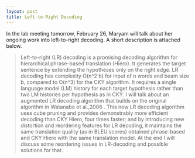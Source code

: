```yaml
---
layout: post
title: Left-to-Right Decoding 
---
```



In the lab meeting tomorrow, February 26, Maryam will talk about her ongoing work into left-to-right decoding. A short description is attached below.

>	Left-to-right (LR) decoding is a promising decoding algorithm for hierarchical phrase-based translation (Hiero). 
>	It generates the target sentence by extending the hypotheses only on the right edge.
>	LR decoding has complexity O(n^2 b) for input of n words and beam size b, compared to O(n^3) for the CKY algorithm. 
>	It requires a single language model (LM) history for each target hypothesis rather than two LM histories per hypothesis as in CKY. 
>	I will talk about an augmented LR decoding algorithm that builds on the original algorithm in Watanabe et al.,2006 . 
>	This new LR decoding algorithm uses cube pruning and provides demonstrably more efficient decoding than CKY Hiero, four times faster; and 
>	by introducing new distortion and reordering features for LR decoding, it maintains the same translation quality (as in BLEU scores) 
>	obtained phrase-based and CKY Hiero with the same translation model.
>	At the end I will discuss some reordering issues in LR-decoding and possible solutions for that.
